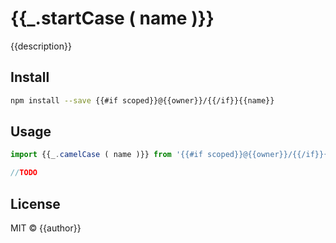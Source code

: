 # {{_.startCase ( name )}}

{{description}}

## Install

```sh
npm install --save {{#if scoped}}@{{owner}}/{{/if}}{{name}}
```

## Usage

```ts
import {{_.camelCase ( name )}} from '{{#if scoped}}@{{owner}}/{{/if}}{{name}}';

//TODO
```

## License

MIT © {{author}}
